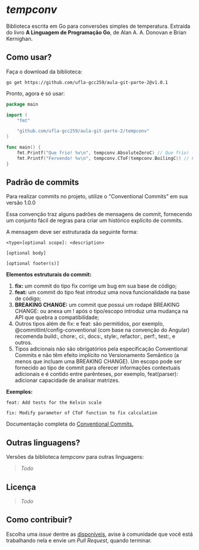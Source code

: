 # _tempconv_

Biblioteca escrita em Go para conversões simples de temperatura. Extraída do livro **A Linguagem de Programação Go**, de Alan A. A. Donovan e Brian Kernighan.

## Como usar?

Faça o download da biblioteca:

`go get https://github.com/ufla-gcc259/aula-git-parte-2@v1.0.1`

Pronto, agora é só usar:

```go
package main

import (
	"fmt"

	"github.com/ufla-gcc259/aula-git-parte-2/tempconv"
)

func main() {
	fmt.Printf("Que frio! %v\n", tempconv.AbsoluteZeroC) // Que frio! -273.15°C
	fmt.Printf("Fervendo! %v\n", tempconv.CToF(tempconv.BoilingC)) // Fervendo! 212°F
}
```

## Padrão de commits

Para realizar commits no projeto, utilize o "Conventional Commits" em sua versão 1.0.0

Essa convenção traz alguns padrões de mensagens de commit, fornecendo um conjunto fácil de regras para criar um histórico explícito de commits.

A mensagem deve ser estruturada da seguinte forma:

```
<type>[optional scope]: <description>

[optional body]

[optional footer(s)]
```

<strong>Elementos estruturais do commit:</strong>

1. <strong>fix:</strong> um commit do tipo fix corrige um bug em sua base de código;
2. <strong>feat:</strong> um commit do tipo feat introduz uma nova funcionalidade na base de código;
3. <strong>BREAKING CHANGE:</strong> um commit que possui um rodapé BREAKING CHANGE: ou anexa um ! após o tipo/escopo introduz uma mudança na API que quebra a compatibilidade;
4. Outros tipos além de fix: e feat: são permitidos, por exemplo, @commitlint/config-conventional (com base na convenção do Angular) recomenda build:, chore:, ci:, docs:, style:, refactor:, perf:, test:, e outros.
5. Tipos adicionais não são obrigatórios pela especificação Conventional Commits e não têm efeito implícito no Versionamento Semântico (a menos que incluam uma BREAKING CHANGE). Um escopo pode ser fornecido ao tipo de commit para oferecer informações contextuais adicionais e é contido entre parênteses, por exemplo, feat(parser): adicionar capacidade de analisar matrizes.

<strong>Exemplos:</strong>

```
feat: Add tests for the Kelvin scale
```

```
fix: Modify parameter of CToF function to fix calculation
```

Documentação completa do [Conventional Commits.](https://www.conventionalcommits.org/en/v1.0.0/#specification)

## Outras linguagens?

Versões da biblioteca _tempconv_ para outras linguagens:

> _Todo_

## Licença

> _Todo_

## Como contribuir?

Escolha uma _issue_ dentre as [disponíveis](https://github.com/ufla-gcc259/aula-git-parte-2/issues), avise à comunidade que você está trabalhando nela e envie um _Pull Request_, quando terminar.

